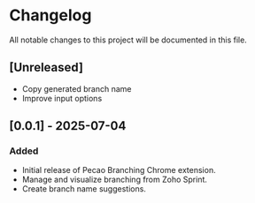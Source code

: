 # Changelog

All notable changes to this project will be documented in this file.

## [Unreleased]
- Copy generated branch name
- Improve input options

## [0.0.1] - 2025-07-04
### Added
- Initial release of Pecao Branching Chrome extension.
- Manage and visualize branching from Zoho Sprint.
- Create branch name suggestions.
